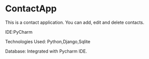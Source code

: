 # ContactApp

This is a contact application.
You can add, edit and delete contacts.

IDE:PyCharm

Technologies Used: Python,Django,Sqlite

Database: Integrated with Pycharm IDE.
